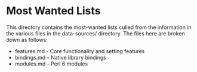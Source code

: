 # Most Wanted Lists

This directory contains the most-wanted lists culled from the information in
the various files in the data-sources/ directory.  The files here are broken
down as follows:

* features.md - Core functionality and setting features
* bindings.md - Native library bindings
* modules.md  - Perl 6 modules
